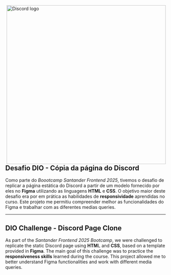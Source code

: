 <img align="right" width="500px" src="https://freelogopng.com/images/all_img/1691730729discord-logo-png.png" alt="Discord logo">

## **Desafio DIO - Cópia da página do Discord**

Como parte do <i>Boootcamp Santander Frontend 2025</i>, tivemos o desafio de replicar a página estática do Discord a partir de um modelo fornecido por eles no **Figma**
utilizando as linguagens **HTML** e **CSS**. O objetivo maior deste desafio era por em prática as habilidades de **responsividade** aprendidas no curso.
Este projeto me permitiu compreender melhor as funcionalidades do Figma e trabalhar com as diferentes medias queries. <hr>

## **DIO Challenge - Discord Page Clone**

As part of the <i>Santander Frontend 2025 Bootcamp</i>, we were challenged to replicate the static Discord page using **HTM**L and **CSS**, based on a template provided in **Figma**.
The main goal of this challenge was to practice the **responsiveness skills** learned during the course.
This project allowed me to better understand Figma functionalities and work with different media queries.
